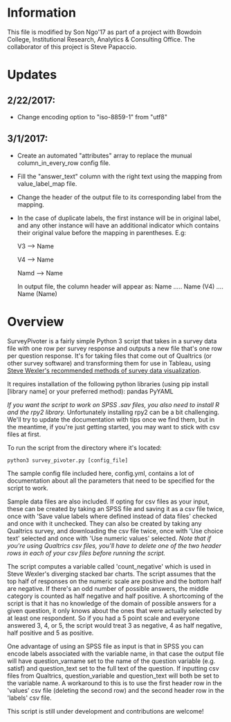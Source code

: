 # Information
This file is modified by Son Ngo'17 as part of a project with Bowdoin College, Institutional Research, Analytics & Consulting Office. The collaborator of this project is Steve Papaccio.

# Updates
## 2/22/2017:
- Change encoding option to "iso-8859-1" from "utf8"

## 3/1/2017:
- Create an automated "attributes" array to replace the munual column_in_every_row config file.
- Fill the "answer_text" column with the right text using the mapping from value_label_map file.
- Change the header of the output file to its corresponding label from the mapping.
- In the case of duplicate labels, the first instance will be in original label, and any other instance will have an additional indicator which contains their original value before the mapping in parentheses. 
E.g:

	V3 --> Name

	V4 --> Name

	Namd --> Name

	In output file, the column header will appear as: Name ..... Name (V4) .... Name (Name)

# Overview

SurveyPivoter is a fairly simple Python 3 script that takes in a survey data file with one row per survey response and outputs a new file that's one row per question response. It's for taking files that come out of Qualtrics (or other survey software) and transforming them for use in Tableau, using [Steve Wexler's recommended methods of survey data visualization](http://www.datarevelations.com/visualizing-survey-data).

It requires installation of the following python libraries (using pip install [library name] or your preferred method):
pandas
PyYAML

*If you want the script to work on SPSS .sav files, you also need to install R and the rpy2 library.* Unfortunately installing rpy2 can be a bit challenging. We'll try to update the documentation with tips once we find them, but in the meantime, if you're just getting started, you may want to stick with csv files at first. 
 
To run the script from the directory where it's located:

```
python3 survey_pivoter.py [config_file]
```

The sample config file included here, config.yml, contains a lot of documentation about all the parameters that need to be specified for the script to work.

Sample data files are also included. If opting for csv files as your input, these can be created by taking an SPSS file and saving it as a csv file twice, once with 'Save value labels where defined instead of data files' checked and once with it unchecked. They can also be created by taking any Qualtrics survey, and downloading the csv file twice, once with 'Use choice text' selected and once with 'Use numeric values' selected. *Note that if you're using Qualtrics csv files, you'll have to delete one of the two header rows in each of your csv files before running the script.*

The script computes a variable called 'count_negative' which is used in Steve Wexler's diverging stacked bar charts. The script assumes that the top half of responses on the numeric scale are positive and the bottom half are negative. If there's an odd number of possible answers, the middle category is counted as half negative and half positive. A shortcoming of the script is that it has no knowledge of the domain of possible answers for a given question, it only knows about the ones that were actually selected by at least one respondent. So if you had a 5 point scale and everyone answered 3, 4, or 5, the script would treat 3 as negative, 4 as half negative, half positive and 5 as positive.

One advantage of using an SPSS file as input is that in SPSS you can encode labels associated with the variable name, in that case the output file will have question_varname set to the name of the question variable (e.g. satisf) and question_text set to the full text of the question. If inputting csv files from Qualtrics, question_variable and question_text will both be set to the variable name. A workaround to this is to use the first header row in the 'values' csv file (deleting the second row) and the second header row in the 'labels' csv file.

This script is still under development and contributions are welcome!
